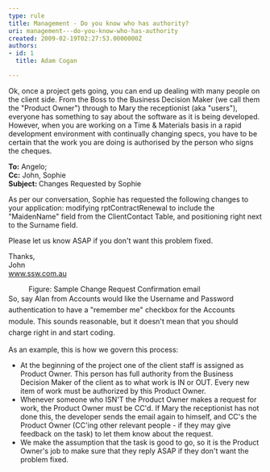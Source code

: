 ```yaml
---
type: rule
title: Management - Do you know who has authority?
uri: management---do-you-know-who-has-authority
created: 2009-02-19T02:27:53.0000000Z
authors:
- id: 1
  title: Adam Cogan

---
```




<span class='intro'> <p class="ssw15-rteElement-P">​Ok, once a project gets going, you can end up dealing with many people on the client side. From the Boss to the Business Decision Maker (we call them the &quot;Product Owner&quot;) through to Mary the receptionist (aka &quot;users&quot;), everyone has something to say about the software as it is being developed. However, when you are working on a Time &amp; Materials basis in a rapid development environment with continually changing specs, you have to be certain that the work you are doing is authorised by the person who signs the cheques.
<br></p> </span>

<div class="greyBox">
      <strong>To&#58;</strong> Angelo;<br> 
      <strong>Cc&#58;</strong> John, Sophie<br> 
      <strong>Subject&#58; </strong>Changes Requested by Sophie<p>As per our conversation, Sophie has requested the following changes to your application&#58; modifying rptContractRenewal to include the &quot;MaidenName&quot; field from the ClientContact Table, and positioning right next to the Surname field.</p><p>Please let us know ASAP if you don't want this problem fixed.</p><p>Thanks, <br>John<br> 
         <a href="http&#58;//www.ssw.com.au/" target="_blank"> www.ssw.com.au</a></p></div><dd class="ssw15-rteElement-FigureNormal">​Figure&#58; Sample Change Request Confirmation email  </dd><span style="line-height&#58;1.6;">So, say Alan from Accounts would like the Username and Password authentication to have a &quot;remember me&quot; checkbox for the Accounts module. This sounds reasonable, but it doesn't mean that you should charge right in and start coding.</span><p>As an example, this is how we govern this process&#58;</p><ul><li>At the beginning of the project one of the client staff is assigned as Product Owner. This person has full authority from the Business Decision Maker of the client as to what work is IN or OUT. Every new item of work must be authorized by this Product Owner.</li><li>Whenever someone who ISN'T the Product Owner makes a request for work, the Product Owner must be CC'd. If Mary the receptionist has not done this, the developer sends the email again to himself, and CC's the Product Owner (CC'ing other relevant people - if they may give feedback on the task) to let them know about the request.</li><li>We make the assumption that the task is good to go, so it is the Product Owner's job to make sure that they reply ASAP if they don't want the problem fixed.</li></ul>


